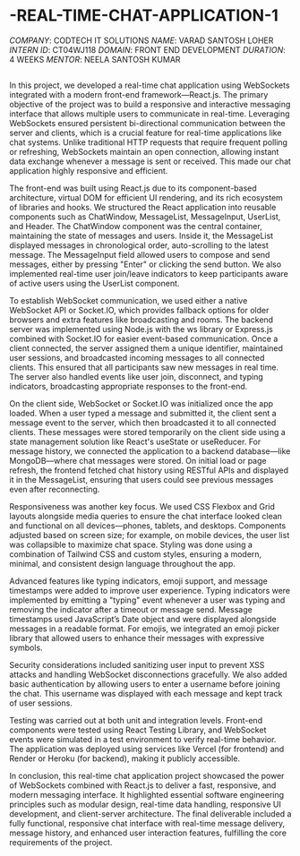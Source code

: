 # -REAL-TIME-CHAT-APPLICATION-1

*COMPANY*: CODTECH IT SOLUTIONS
*NAME*: VARAD SANTOSH LOHER
*INTERN ID*: CT04WJ118
*DOMAIN*: FRONT END DEVELOPMENT
*DURATION*: 4 WEEKS
*MENTOR*: NEELA SANTOSH KUMAR

## 
In this project, we developed a real-time chat application using WebSockets integrated with a modern front-end framework—React.js. The primary objective of the project was to build a responsive and interactive messaging interface that allows multiple users to communicate in real-time. Leveraging WebSockets ensured persistent bi-directional communication between the server and clients, which is a crucial feature for real-time applications like chat systems. Unlike traditional HTTP requests that require frequent polling or refreshing, WebSockets maintain an open connection, allowing instant data exchange whenever a message is sent or received. This made our chat application highly responsive and efficient.

The front-end was built using React.js due to its component-based architecture, virtual DOM for efficient UI rendering, and its rich ecosystem of libraries and hooks. We structured the React application into reusable components such as ChatWindow, MessageList, MessageInput, UserList, and Header. The ChatWindow component was the central container, maintaining the state of messages and users. Inside it, the MessageList displayed messages in chronological order, auto-scrolling to the latest message. The MessageInput field allowed users to compose and send messages, either by pressing "Enter" or clicking the send button. We also implemented real-time user join/leave indicators to keep participants aware of active users using the UserList component.

To establish WebSocket communication, we used either a native WebSocket API or Socket.IO, which provides fallback options for older browsers and extra features like broadcasting and rooms. The backend server was implemented using Node.js with the ws library or Express.js combined with Socket.IO for easier event-based communication. Once a client connected, the server assigned them a unique identifier, maintained user sessions, and broadcasted incoming messages to all connected clients. This ensured that all participants saw new messages in real time. The server also handled events like user join, disconnect, and typing indicators, broadcasting appropriate responses to the front-end.

On the client side, WebSocket or Socket.IO was initialized once the app loaded. When a user typed a message and submitted it, the client sent a message event to the server, which then broadcasted it to all connected clients. These messages were stored temporarily on the client side using a state management solution like React's useState or useReducer. For message history, we connected the application to a backend database—like MongoDB—where chat messages were stored. On initial load or page refresh, the frontend fetched chat history using RESTful APIs and displayed it in the MessageList, ensuring that users could see previous messages even after reconnecting.

Responsiveness was another key focus. We used CSS Flexbox and Grid layouts alongside media queries to ensure the chat interface looked clean and functional on all devices—phones, tablets, and desktops. Components adjusted based on screen size; for example, on mobile devices, the user list was collapsible to maximize chat space. Styling was done using a combination of Tailwind CSS and custom styles, ensuring a modern, minimal, and consistent design language throughout the app.

Advanced features like typing indicators, emoji support, and message timestamps were added to improve user experience. Typing indicators were implemented by emitting a "typing" event whenever a user was typing and removing the indicator after a timeout or message send. Message timestamps used JavaScript’s Date object and were displayed alongside messages in a readable format. For emojis, we integrated an emoji picker library that allowed users to enhance their messages with expressive symbols.

Security considerations included sanitizing user input to prevent XSS attacks and handling WebSocket disconnections gracefully. We also added basic authentication by allowing users to enter a username before joining the chat. This username was displayed with each message and kept track of user sessions.

Testing was carried out at both unit and integration levels. Front-end components were tested using React Testing Library, and WebSocket events were simulated in a test environment to verify real-time behavior. The application was deployed using services like Vercel (for frontend) and Render or Heroku (for backend), making it publicly accessible.

In conclusion, this real-time chat application project showcased the power of WebSockets combined with React.js to deliver a fast, responsive, and modern messaging interface. It highlighted essential software engineering principles such as modular design, real-time data handling, responsive UI development, and client-server architecture. The final deliverable included a fully functional, responsive chat interface with real-time message delivery, message history, and enhanced user interaction features, fulfilling the core requirements of the project.
#
